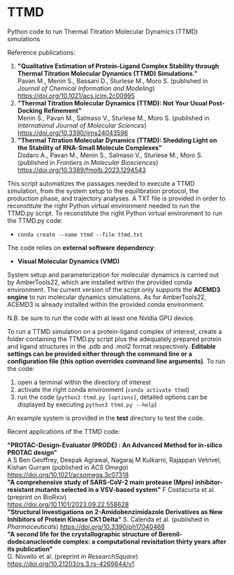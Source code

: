 # TTMD
Python code to run Thermal Titration Molecular Dynamics (TTMD) simulations

Reference publications:  
  1) **"Qualitative Estimation of Protein-Ligand Complex Stability through Thermal Titration Molecular Dynamics (TTMD) Simulations."**  
  Pavan M., Menin S., Bassani D., Sturlese M., Moro S. (published in *Journal of Chemical Information and Modeling*)  
  https://doi.org/10.1021/acs.jcim.2c00995  
  2) **"Thermal Titration Molecular Dynamics (TTMD): Not Your Usual Post-Docking Refinement"**  
  Menin S., Pavan M., Salmaso V., Sturlese M., Moro S. (published in *International Journal of Molecular Sciences*)    
  https://doi.org/10.3390/ijms24043596  
  4) **"Thermal Titration Molecular Dynamics (TTMD): Shedding Light on the Stability of RNA-Small Molecule Complexes"**  
  Dodaro A., Pavan M., Menin S., Salmaso V., Sturlese M., Moro S. (published in *Frontiers in Molecular Biosciences*)  
  https://doi.org/10.3389/fmolb.2023.1294543

This script automatizes the passages needed to execute a TTMD simulation, from the system setup to the equilibration protocol, the production phase, and trajectory analyses. A TXT file is provided in order to reconstitute the right Python virtual environment needed to run the TTMD.py script. 
To reconstitute the right Python virtual environment to run the TTMD.py code:
- `conda create --name ttmd --file ttmd.txt`

The code relies on **external software dependency**:
- **Visual Molecular Dynamics (VMD)**  

System setup and parameterization for molecular dynamics is carried out by AmberTools22, which are installed within the provided conda environment. The current version of the script only supports the **ACEMD3 engine** to run molecular dynamics simulations. As for AmberTools22, ACEMD3 is already installed within the provided conda environment.

N.B. be sure to run the code with at least one Nvidia GPU device.

To run a TTMD simulation on a protein-ligand complex of interest, create a folder containing the TTMD.py script plus the adequately prepared protein and ligand structures in the .pdb and .mol2 format respectively. **Editable settings can be provided either through the command line or a configuration file (this option overrides command line arguments)**. 
To run the code:
1. open a terminal within the directory of interest
2. activate the right conda environment (`conda activate ttmd`)
3. run the code (`python3 ttmd.py [options]`, detailed options can be displayed by executing `python3 ttmd.py --help`)

An example system is provided in the **test** directory to test the code.

Recent applications of the TTMD code:  

  **"PROTAC-Design-Evaluator (PRODE) : An Advanced Method for in-silico PROTAC design"**  
  A S Ben Geoffrey, Deepak Agrawal, Nagaraj M Kulkarni, Rajappan Vetrivel, Kishan Gurram  (published in *ACS Omega*)    
  https://doi.org/10.1021/acsomega.3c07318  
  **"A comprehensive study of SARS-CoV-2 main protease (Mpro) inhibitor-resistant mutants selected in a VSV-based system"**
  F Costacurta et al. (preprint on BioRxiv)  
  https://doi.org/10.1101/2023.09.22.558628  
  **"Structural Investigations on 2-Amidobenzimidazole Derivatives as New Inhibitors of Protein Kinase CK1 Delta"**
  S. Calenda et al. (published in *Pharmaceuticals*)
  https://doi.org/10.3390/ph17040468  
  **"A second life for the crystallographic structure of Berenil-dodecanucleotide complex: a computational revisitation thirty years after its publication"**  
  G. Novello et al. (preprint in *ResearchSquare*)  
  https://doi.org/10.21203/rs.3.rs-4269844/v1  
